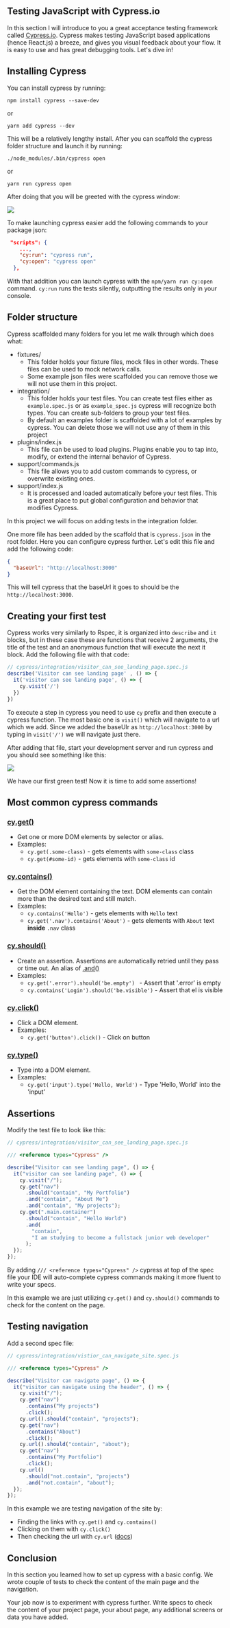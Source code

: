 ## Testing JavaScript with Cypress.io

In this section I will introduce to you a great acceptance testing framework called [Cypress.io](https://www.cypress.io/). Cypress makes testing JavaScript based applications (hence React.js) a breeze, and gives you visual feedback about your flow. It is easy to use and has great debugging tools. Let's dive in!

## Installing Cypress

You can install cypress by running:

```
npm install cypress --save-dev
```

or

```
yarn add cypress --dev
```

This will be a relatively lengthy install. After you can scaffold the cypress folder structure and launch it by running:

``` 
./node_modules/.bin/cypress open 
```

or 

```
yarn run cypress open
```

After doing that you will be greeted with the cypress window:

![](./cypress_1.png)


To make launching cypress easier add the following commands to your package json:

```json
 "scripts": {
    ...,
    "cy:run": "cypress run",
    "cy:open": "cypress open"
  },
  ```

  With that addition you can launch cypress with the `npm/yarn run cy:open` command. `cy:run` runs the tests silently, outputting the results only in your console.

  ## Folder structure

  Cypress scaffolded many folders for you let me walk through which does what:

  - fixtures/
    - This folder holds your fixture files, mock files in other words. These files can be used to mock network calls.
    - Some example json files were scaffolded you can remove those we will not use them in this project.
  - integration/
    - This folder holds your test files. You can create test files either as `example.spec.js` or as `example_spec.js` cypress will recognize both types. You can create sub-folders to group your test files.
    - By default an examples folder is scaffolded with a lot of examples by cypress. You can delete those we will not use any of them in this project
  - plugins/index.js 
    - This file can be used to load plugins. Plugins enable you to tap into, modify, or extend the internal behavior of Cypress.
  - support/commands.js
    - This file allows you to add custom commands to cypress, or overwrite existing ones.
  - support/index.js
    - It is processed and loaded automatically before your test files. This is a great place to put global configuration and behavior that modifies Cypress.

In this project we will focus on adding tests in the integration folder.

One more file has been added by the scaffold that is `cypress.json` in the root folder. Here you can configure cypress further. Let's edit this file and add the following code:

```json
{
  "baseUrl": "http://localhost:3000"
}
```

This will tell cypress that the baseUrl it goes to should be the `http://localhost:3000`.

## Creating your first test

Cypress works very similarly to Rspec, it is organized into `describe` and `it` blocks, but in these case these are functions that receive 2 arguments, the title of the test and an anonymous function that will execute the next it block. Add the following file with that code:

```js
// cypress/integration/visitor_can_see_landing_page.spec.js
describe('Visitor can see landing page' , () => {
  it('visitor can see landing page', () => {
    cy.visit('/')
  })
})
```

To execute a step in cypress you need to use `cy` prefix and then execute a cypress function. The most basic one is `visit()` which will navigate to a url which we add. Since we added the baseUlr as `http://localhost:3000` by typing in `visit('/')` we will navigate just there.

After adding that file, start your development server and run cypress and you should see something like this:

![](./cypress_2.png)

We have our first green test! Now it is time to add some assertions!

## Most common cypress commands 


### [cy.get()](https://docs.cypress.io/api/commands/get.html#Syntax)
- Get one or more DOM elements by selector or alias.
- Examples:
  - `cy.get(.some-class)` - gets elements with `some-class` class
  - `cy.get(#some-id)` - gets elements with `some-class` id
  
### [cy.contains()](https://docs.cypress.io/api/commands/contains.html#Syntax)

- Get the DOM element containing the text. DOM elements can contain more than the desired text and still match.
- Examples:
  - `cy.contains('Hello')` - gets elements with `Hello` text
  - `cy.get('.nav').contains('About')` - gets elements with `About` text **inside** `.nav` class

### [cy.should()](https://docs.cypress.io/api/commands/should.html#Syntax)

- Create an assertion. Assertions are automatically retried until they pass or time out. An alias of [.and()](https://docs.cypress.io/api/commands/and.html#Syntax)
- Examples:
  - `cy.get('.error').should('be.empty') ` - Assert that '.error' is empty
  - `cy.contains('Login').should('be.visible')` - Assert that el is visible

### [cy.click()](https://docs.cypress.io/api/commands/click.html#Syntax)

- Click a DOM element.
- Examples:
  - `cy.get('button').click()` - Click on button


### [cy.type()](https://docs.cypress.io/api/commands/type.html#Syntax)

- Type into a DOM element.
- Examples:
  - `cy.get('input').type('Hello, World')` - Type 'Hello, World' into the 'input'

## Assertions

Modify the test file to look like this:

```js
// cypress/integration/visitor_can_see_landing_page.spec.js

/// <reference types="Cypress" />

describe("Visitor can see landing page", () => {
  it("visitor can see landing page", () => {
    cy.visit("/");
    cy.get("nav")
      .should("contain", "My Portfolio")
      .and("contain", "About Me")
      .and("contain", "My projects");
    cy.get(".main.container")
      .should("contain", "Hello World")
      .and(
        "contain",
        "I am studying to become a fullstack junior web developer"
      );
  });
});
```

By adding `/// <reference types="Cypress" />` cypress at top of the spec file your IDE will auto-complete cypress commands making it more fluent to write your specs.

In this example we are just utilizing `cy.get()` and `cy.should()` commands to check for the content on the page.

## Testing navigation

Add a second spec file:

```js
// cypress/integration/vistior_can_navigate_site.spec.js

/// <reference types="Cypress" />

describe("Visitor can navigate page", () => {
  it("visitor can navigate using the header", () => {
    cy.visit("/");
    cy.get("nav")
      .contains("My projects")
      .click();
    cy.url().should("contain", "projects");
    cy.get("nav")
      .contains("About")
      .click();
    cy.url().should("contain", "about");
    cy.get("nav")
      .contains("My Portfolio")
      .click();
    cy.url()
      .should("not.contain", "projects")
      .and("not.contain", "about");
  });
});
```

In this example we are testing navigation of the site by:
- Finding the links with `cy.get()` and `cy.contains()`
- Clicking on them with `cy.click()`
- Then checking the url with `cy.url` ([docs](https://docs.cypress.io/api/commands/url.html))


## Conclusion

In this section you learned how to set up cypress with a basic config. We wrote couple of tests to check the content of the main page and the navigation.

Your job now is to experiment with cypress further. Write specs to check the content of your project page, your about page, any additional screens or data you have added.